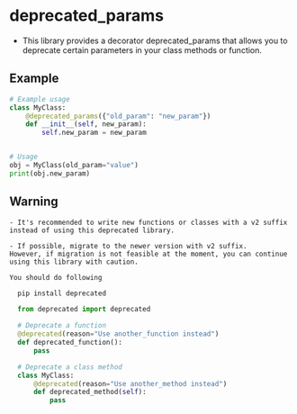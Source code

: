 # deprecated_params

  - This library provides a decorator deprecated_params that allows you to deprecate certain parameters in your class methods or function.

## Example 

```python
# Example usage
class MyClass:
    @deprecated_params({"old_param": "new_param"})
    def __init__(self, new_param):
        self.new_param = new_param


# Usage
obj = MyClass(old_param="value")
print(obj.new_param)

```

## Warning

    - It's recommended to write new functions or classes with a v2 suffix instead of using this deprecated library. 
    
    - If possible, migrate to the newer version with v2 suffix.    However, if migration is not feasible at the moment, you can continue using this library with caution.

    You should do following 

 
 
```python
  pip install deprecated

  from deprecated import deprecated

  # Deprecate a function
  @deprecated(reason="Use another_function instead")
  def deprecated_function():
      pass

  # Deprecate a class method
  class MyClass:
      @deprecated(reason="Use another_method instead")
      def deprecated_method(self):
          pass
```
